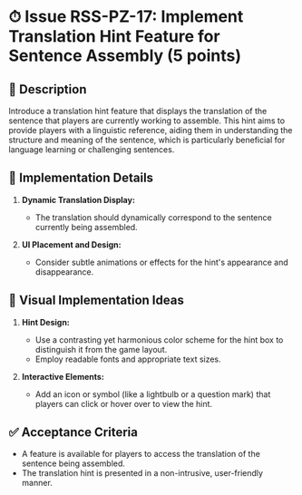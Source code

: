 # ⏱ Issue RSS-PZ-17: Implement Translation Hint Feature for Sentence Assembly (5 points)

## 📝 Description

Introduce a translation hint feature that displays the translation of the sentence that players are currently working to assemble. This hint aims to provide players with a linguistic reference, aiding them in understanding the structure and meaning of the sentence, which is particularly beneficial for language learning or challenging sentences.

## 🔨 Implementation Details

1. **Dynamic Translation Display:**
   - The translation should dynamically correspond to the sentence currently being assembled.

2. **UI Placement and Design:**
   - Consider subtle animations or effects for the hint's appearance and disappearance.

## 🎨 Visual Implementation Ideas

1. **Hint Design:**
   - Use a contrasting yet harmonious color scheme for the hint box to distinguish it from the game layout.
   - Employ readable fonts and appropriate text sizes.

2. **Interactive Elements:**
   - Add an icon or symbol (like a lightbulb or a question mark) that players can click or hover over to view the hint.

## ✅ Acceptance Criteria

- A feature is available for players to access the translation of the sentence being assembled.
- The translation hint is presented in a non-intrusive, user-friendly manner.
